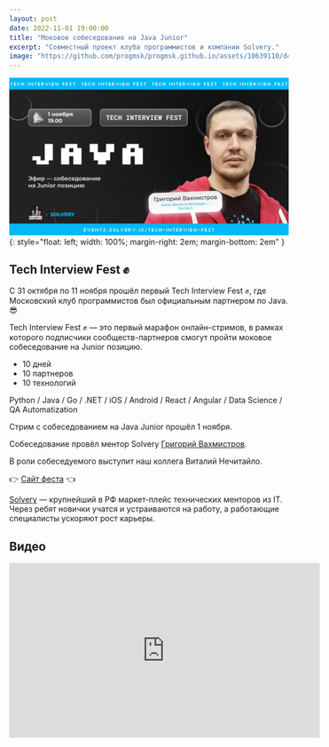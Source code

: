 ```yaml
---
layout: post
date: 2022-11-01 19:00:00
title: "Моковое cобеседование на Java Junior"
excerpt: "Совместный проект клуба программистов и компании Solvery."
image: "https://github.com/progmsk/progmsk.github.io/assets/10639110/d4cc6932-6971-4994-89a3-fc7d35f019c0"
---
```


![Моковое cобеседование на Java Junior](/assets/images/banners/2022-11-01-solvery.jpg){: style="float: left; width: 100%; margin-right: 2em; margin-bottom: 2em" }

## Tech Interview Fest ✊

С 31 октября по 11 ноября прошёл первый Tech Interview Fest ✊, где Московский клуб программистов был официальным партнером по Java. 😎

Tech Interview Fest ✊ — это первый марафон онлайн-стримов, в рамках которого подписчики сообществ-партнеров смогут пройти моковое собеседование на Junior позицию.

* 10 дней
* 10 партнеров
* 10 технологий

Python / Java / Go / .NET / iOS / Android / React / Angular / Data Science / QA Automatization

Стрим с собеседованием на Java Junior прошёл 1 ноября.

Собеседование провёл ментор Solvery [Григорий Вахмистров](https://solvery.io/ru/mentor/3894?utm_source=telegram&utm_medium=referral&utm_term=MKP_partner&utm_term=MKP_partner&utm_campaign=MKP_partner).

В роли собеседуемого выступит наш коллега Виталий Нечитайло.

👉 [Сайт феста](https://events.solvery.io/tech-interview-fest?utm_source=telegram&utm_medium=referral&utm_term=MKP_partner&utm_term=MKP_partner&utm_campaign=MKP_partner) 👈

[Solvery](https://solvery.io/?utm_source=telegram&utm_medium=referral&utm_term=MKP_partner&utm_term=MKP_partner&utm_campaign=MKP_partner) — крупнейший в РФ маркет-плейс технических менторов из IT. Через ребят новички учатся и устраиваются на работу, а работающие специалисты ускоряют рост карьеры. 

## Видео

<div class="video">
    <iframe width="560" height="315" src="https://www.youtube.com/embed/OUll3psBdtU" title="YouTube video player" frameborder="0" allow="accelerometer; autoplay; clipboard-write; encrypted-media; gyroscope; picture-in-picture" allowfullscreen></iframe>
</div>
